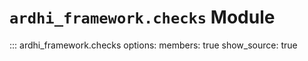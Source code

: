 # `ardhi_framework.checks` Module

::: ardhi_framework.checks
    options:
      members: true
      show_source: true
